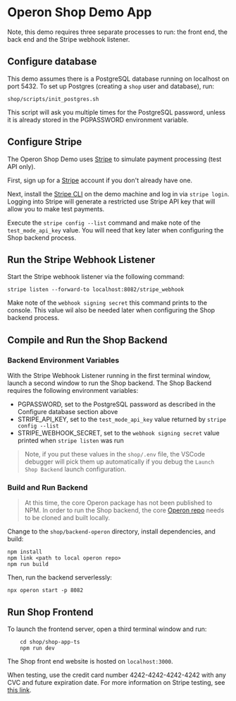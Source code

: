 # Operon Shop Demo App

Note, this demo requires three separate processes to run: the front end, the back end and the Stripe webhook listener.


## Configure database

This demo assumes there is a PostgreSQL database running on localhost on port 5432. 
To set up Postgres (creating a `shop` user and database), run:

```shell
shop/scripts/init_postgres.sh
```

This script will ask you multiple times for the PostgreSQL password, unless it is already stored in the PGPASSWORD environment variable.

## Configure Stripe 

The Operon Shop Demo uses [Stripe](https://stripe.com/) to simulate payment processing (test API only).

First, sign up for a [Stripe](https://stripe.com/) account if you don't already have one.

Next, install the [Stripe CLI](https://stripe.com/docs/stripe-cli) on the demo machine and log in via `stripe login`.
Logging into Stripe will generate a restricted use Stripe API key that will allow you to make test payments.

Execute the `stripe config --list` command and make note of the `test_mode_api_key` value. 
You will need that key later when configuring the Shop backend process.

## Run the Stripe Webhook Listener

Start the Stripe webhook listener via the following command:

```shell
stripe listen --forward-to localhost:8082/stripe_webhook
```

Make note of the `webhook signing secret` this command prints to the console. 
This value wil also be needed later when configuring the Shop backend process.

## Compile and Run the Shop Backend

### Backend Environment Variables 

With the Stripe Webhook Listener running in the first terminal window, launch a second window to run the Shop backend.
The Shop Backend requires the following environment variables:

* PGPASSWORD, set to the PostgreSQL password as described in the Configure database section above
* STRIPE_API_KEY, set to the `test_mode_api_key` value returned by `stripe config --list`
* STRIPE_WEBHOOK_SECRET, set to the `webhook signing secret` value printed when `stripe listen` was run

> Note, if you put these values in the `shop/.env` file, the VSCode debugger will pick them up automatically if you 
> debug the `Launch Shop Backend` launch configuration.

### Build and Run Backend

> At this time, the core Operon package has not been published to NPM. In order to run the Shop backend,
> the core [Operon repo](https://github.com/dbos-inc/operon) needs to be cloned and built locally.

Change to the `shop/backend-operon` directory, install dependencies, and build:

```shell
npm install
npm link <path to local operon repo>
npm run build
```

Then, run the backend serverlessly:

```shell
npx operon start -p 8082
```

## Run Shop Frontend

To launch the frontend server, open a third terminal window and run:

```shell
    cd shop/shop-app-ts
    npm run dev
```

The Shop front end website is hosted on `localhost:3000`. 

When testing, use the credit card number 4242-4242-4242-4242 with any CVC and future expiration date.
For more information on Stripe testing, see [this link](https://stripe.com/docs/testing#cards).